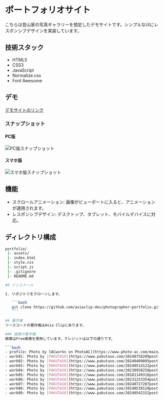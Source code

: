# ポートフォリオサイト

こちらは登山家の写真ギャラリーを想定したデモサイトです。シンプルなUIにレスポンシブデザインを実装しています。

## 技術スタック

- HTML5
- CSS3
- JavaScript
- Normalize.css
- Font Awesome

## デモ

[デモサイトのリンク](https://axiaclip-dev.github.io/photographer-portfolio/)

### スナップショット

#### PC版
![PC版スナップショット](./assets/snap_pc.png)

#### スマホ版
![スマホ版スナップショット](./assets/snap_sp.png)

## 機能

- スクロールアニメーション: 画像がビューポートに入ると、アニメーションが適用されます。
- レスポンシブデザイン: デスクトップ、タブレット、モバイルデバイスに対応。

## ディレクトリ構成

```bash
portfolio/
 |- assets/
 |- index.html
 |- style.css
 |- script.js
 |- .gitignore
 |- README.md

## インストール

1. リポジトリをクローンします。

   ```bash
   git clone https://github.com/axiaclip-dev/photographer-portfolio.git
　　```

## 著作権
ソースコードの著作権はAxia Clipにあります。

### 画像の著作権
画像はFree画像を使用しています。クレジットは以下の通りです。

```bash
- profile: Photo by [ACworks on PhotoAC](https://www.photo-ac.com/main/detail/885078&title=%E7%95%91%E3%81%AB%E3%81%84%E3%82%8B%E8%BE%B2%E5%AE%B6%E3%81%AE%E5%A5%B3%E6%80%A715)
- work01: Photo by [PAKUTASO](https://www.pakutaso.com/20240758209post-44497.html)
- work02: Photo by [PAKUTASO](https://www.pakutaso.com/20240409095post-39834.html)
- work03: Photo by [PAKUTASO](https://www.pakutaso.com/20240514122post-51142.html)
- work04: Photo by [PAKUTASO](https://www.pakutaso.com/20230958258post-48197.html)
- work05: Photo by [PAKUTASO](https://www.pakutaso.com/20181149316post-18513.html)
- work06: Photo by [PAKUTASO](https://www.pakutaso.com/20231253354post-43987.html)
- work07: Photo by [PAKUTASO](https://www.pakutaso.com/20240727207post-44628.html)
- work08: Photo by [PAKUTASO](https://www.pakutaso.com/20240539128post-51149.html)
- work09: Photo by [PAKUTASO](https://www.pakutaso.com/20240542152post-51389.html)
```

